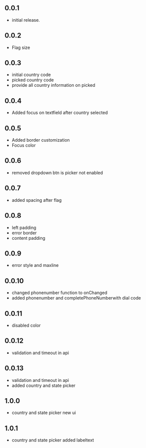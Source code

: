 ## 0.0.1

* initial release.

## 0.0.2

* Flag size

## 0.0.3
* initial country code
* picked country code 
* provide all country information on picked

## 0.0.4
* Added focus on textfield after country selected

## 0.0.5
* Added border customization
* Focus color

## 0.0.6
* removed dropdown btn is picker not enabled

## 0.0.7
* added spacing after flag

## 0.0.8
* left padding
* error border
* content padding

## 0.0.9
* error style and maxline

## 0.0.10
* changed phonenumber function to onChanged
* added phonenumber and completePhoneNumberwith dial code


## 0.0.11
* disabled color


## 0.0.12
* validation and timeout in api


## 0.0.13
* validation and timeout in api
* added country and state picker


## 1.0.0
* country and state picker new ui


## 1.0.1
* country and state picker added labeltext
